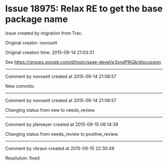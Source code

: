# Issue 18975: Relax RE to get the base package name

Issue created by migration from Trac.

Original creator: novoselt

Original creation time: 2015-09-14 21:03:31

See https://groups.google.com/d/topic/sage-devel/p3xrqIPRiQk/discussion


---

Comment by novoselt created at 2015-09-14 21:06:57

New commits:


---

Comment by novoselt created at 2015-09-14 21:06:57

Changing status from new to needs_review.


---

Comment by jdemeyer created at 2015-09-15 06:14:39

Changing status from needs_review to positive_review.


---

Comment by vbraun created at 2015-09-15 22:30:48

Resolution: fixed
